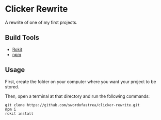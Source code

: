 # Clicker Rewrite

A rewrite of one of my first projects.

## Build Tools
* [Rokit](https://github.com/rojo-rbx/rokit)
* [npm](https://www.npmjs.com/package/npm)

## Usage

First, create the folder on your computer where you want your project to be stored.

Then, open a terminal at that directory and run the following commands:

```console
git clone https://github.com/swordofastrea/clicker-rewrite.git
npm i
rokit install
```
